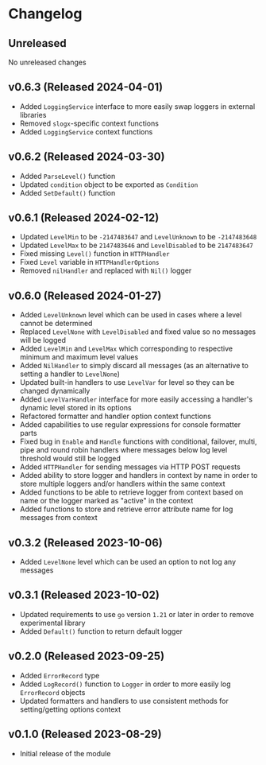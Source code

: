 # Changelog

## Unreleased

No unreleased changes

## v0.6.3 (Released 2024-04-01)

* Added `LoggingService` interface to more easily swap loggers in external libraries
* Removed `slogx`-specific context functions
* Added `LoggingService` context functions

## v0.6.2 (Released 2024-03-30)

* Added `ParseLevel()` function
* Updated `condition` object to be exported as `Condition`
* Added `SetDefault()` function
  
## v0.6.1 (Released 2024-02-12)

* Updated `LevelMin` to be `-2147483647` and `LevelUnknown` to be `-2147483648`
* Updated `LevelMax` to be `2147483646` and `LevelDisabled` to be `2147483647`
* Fixed missing `Level()` function in `HTTPHandler`
* Fixed `Level` variable in `HTTPHandlerOptions`
* Removed `nilHandler` and replaced with `Nil()` logger

## v0.6.0 (Released 2024-01-27)

* Added `LevelUnknown` level which can be used in cases where a level cannot be determined
* Replaced `LevelNone` with `LevelDisabled` and fixed value so no messages will be logged
* Added `LevelMin` and `LevelMax` which corresponding to respective minimum and maximum level values
* Added `NilHandler` to simply discard all messages (as an alternative to setting a handler to `LevelNone`)
* Updated built-in handlers to use `LevelVar` for level so they can be changed dynamically
* Added `LevelVarHandler` interface for more easily accessing a handler's dynamic level stored in its options
* Refactored formatter and handler option context functions
* Added capabilities to use regular expressions for console formatter parts
* Fixed bug in `Enable` and `Handle` functions with conditional, failover, multi, pipe and round robin handlers where messages below log level threshold would still be logged
* Added `HTTPHandler` for sending messages via HTTP POST requests
* Added ability to store logger and handlers in context by name in order to store multiple loggers and/or handlers within the same context
* Added functions to be able to retrieve logger from context based on name or the logger marked as "active" in the context
* Added functions to store and retrieve error attribute name for log messages from context
  
## v0.3.2 (Released 2023-10-06)

* Added `LevelNone` level which can be used an option to not log any messages
  
## v0.3.1 (Released 2023-10-02)

* Updated requirements to use `go` version `1.21` or later in order to remove experimental library
* Added `Default()` function to return default logger

## v0.2.0 (Released 2023-09-25)

* Added `ErrorRecord` type
* Added `LogRecord()` function to `Logger` in order to more easily log `ErrorRecord` objects
* Updated formatters and handlers to use consistent methods for setting/getting options context
  
## v0.1.0 (Released 2023-08-29)

* Initial release of the module
